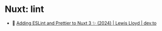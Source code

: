 # Nuxt: lint

- :newspaper: [Adding ESLint and Prettier to Nuxt 3 ✨ (2024) | Lewis Lloyd | dev.to](https://dev.to/tao/adding-eslint-and-prettier-to-nuxt-3-2023-5bg)